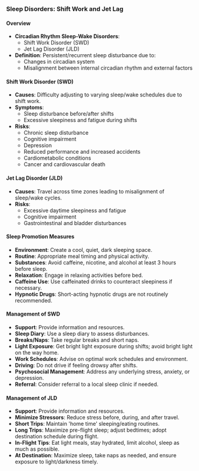 ### Sleep Disorders: Shift Work and Jet Lag

#### Overview
- **Circadian Rhythm Sleep-Wake Disorders**: 
  - Shift Work Disorder (SWD)
  - Jet Lag Disorder (JLD)
- **Definition**: Persistent/recurrent sleep disturbance due to:
  - Changes in circadian system
  - Misalignment between internal circadian rhythm and external factors

#### Shift Work Disorder (SWD)
- **Causes**: Difficulty adjusting to varying sleep/wake schedules due to shift work.
- **Symptoms**:
  - Sleep disturbance before/after shifts
  - Excessive sleepiness and fatigue during shifts
- **Risks**:
  - Chronic sleep disturbance
  - Cognitive impairment
  - Depression
  - Reduced performance and increased accidents
  - Cardiometabolic conditions
  - Cancer and cardiovascular death

#### Jet Lag Disorder (JLD)
- **Causes**: Travel across time zones leading to misalignment of sleep/wake cycles.
- **Risks**:
  - Excessive daytime sleepiness and fatigue
  - Cognitive impairment
  - Gastrointestinal and bladder disturbances

#### Sleep Promotion Measures
- **Environment**: Create a cool, quiet, dark sleeping space.
- **Routine**: Appropriate meal timing and physical activity.
- **Substances**: Avoid caffeine, nicotine, and alcohol at least 3 hours before sleep.
- **Relaxation**: Engage in relaxing activities before bed.
- **Caffeine Use**: Use caffeinated drinks to counteract sleepiness if necessary.
- **Hypnotic Drugs**: Short-acting hypnotic drugs are not routinely recommended.

#### Management of SWD
- **Support**: Provide information and resources.
- **Sleep Diary**: Use a sleep diary to assess disturbances.
- **Breaks/Naps**: Take regular breaks and short naps.
- **Light Exposure**: Get bright light exposure during shifts; avoid bright light on the way home.
- **Work Schedules**: Advise on optimal work schedules and environment.
- **Driving**: Do not drive if feeling drowsy after shifts.
- **Psychosocial Management**: Address any underlying stress, anxiety, or depression.
- **Referral**: Consider referral to a local sleep clinic if needed.

#### Management of JLD
- **Support**: Provide information and resources.
- **Minimize Stressors**: Reduce stress before, during, and after travel.
- **Short Trips**: Maintain 'home time' sleeping/eating routines.
- **Long Trips**: Maximize pre-flight sleep; adjust bedtimes; adopt destination schedule during flight.
- **In-Flight Tips**: Eat light meals, stay hydrated, limit alcohol, sleep as much as possible.
- **At Destination**: Maximize sleep, take naps as needed, and ensure exposure to light/darkness timely.